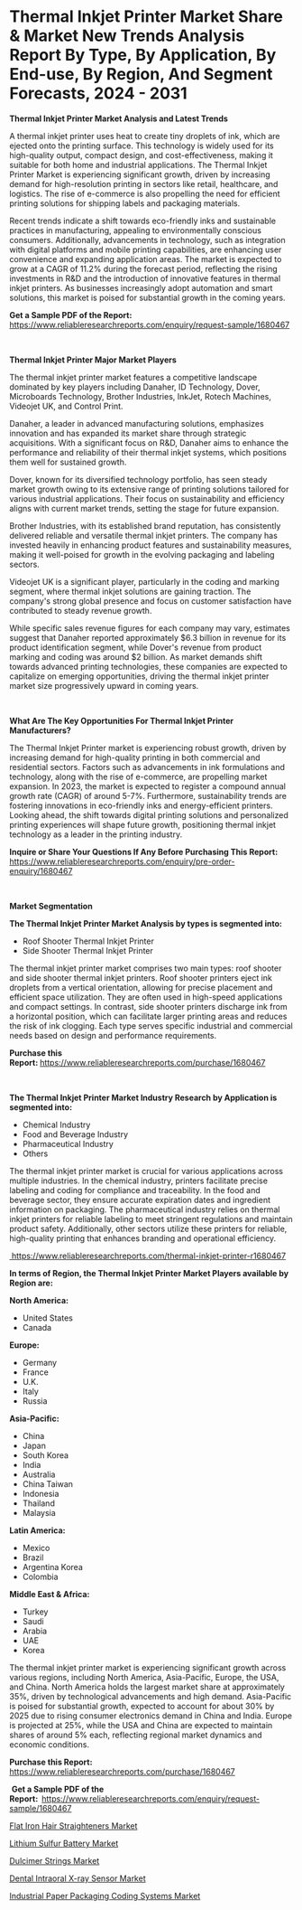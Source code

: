 <p><h1>Thermal Inkjet Printer Market Share & Market New Trends Analysis Report By Type, By Application, By End-use, By Region, And Segment Forecasts, 2024 - 2031</h1></p><p><strong>Thermal Inkjet Printer Market Analysis and Latest Trends</strong></p>
<p><p>A thermal inkjet printer uses heat to create tiny droplets of ink, which are ejected onto the printing surface. This technology is widely used for its high-quality output, compact design, and cost-effectiveness, making it suitable for both home and industrial applications. The Thermal Inkjet Printer Market is experiencing significant growth, driven by increasing demand for high-resolution printing in sectors like retail, healthcare, and logistics. The rise of e-commerce is also propelling the need for efficient printing solutions for shipping labels and packaging materials.</p><p>Recent trends indicate a shift towards eco-friendly inks and sustainable practices in manufacturing, appealing to environmentally conscious consumers. Additionally, advancements in technology, such as integration with digital platforms and mobile printing capabilities, are enhancing user convenience and expanding application areas. The market is expected to grow at a CAGR of 11.2% during the forecast period, reflecting the rising investments in R&D and the introduction of innovative features in thermal inkjet printers. As businesses increasingly adopt automation and smart solutions, this market is poised for substantial growth in the coming years.</p></p>
<p><strong>Get a Sample PDF of the Report:&nbsp;</strong> <a href="https://www.reliableresearchreports.com/enquiry/request-sample/1680467?utm_campaign=8&utm_medium=2&utm_source=Github&utm_content=ia&utm_term=16122024&utm_id=thermal-inkjet-printer">https://www.reliableresearchreports.com/enquiry/request-sample/1680467</a></p>
<p>&nbsp;</p>
<p><strong>Thermal Inkjet Printer Major Market Players</strong></p>
<p><p>The thermal inkjet printer market features a competitive landscape dominated by key players including Danaher, ID Technology, Dover, Microboards Technology, Brother Industries, InkJet, Rotech Machines, Videojet UK, and Control Print. </p><p>Danaher, a leader in advanced manufacturing solutions, emphasizes innovation and has expanded its market share through strategic acquisitions. With a significant focus on R&D, Danaher aims to enhance the performance and reliability of their thermal inkjet systems, which positions them well for sustained growth.</p><p>Dover, known for its diversified technology portfolio, has seen steady market growth owing to its extensive range of printing solutions tailored for various industrial applications. Their focus on sustainability and efficiency aligns with current market trends, setting the stage for future expansion.</p><p>Brother Industries, with its established brand reputation, has consistently delivered reliable and versatile thermal inkjet printers. The company has invested heavily in enhancing product features and sustainability measures, making it well-poised for growth in the evolving packaging and labeling sectors.</p><p>Videojet UK is a significant player, particularly in the coding and marking segment, where thermal inkjet solutions are gaining traction. The company's strong global presence and focus on customer satisfaction have contributed to steady revenue growth.</p><p>While specific sales revenue figures for each company may vary, estimates suggest that Danaher reported approximately $6.3 billion in revenue for its product identification segment, while Dover's revenue from product marking and coding was around $2 billion. As market demands shift towards advanced printing technologies, these companies are expected to capitalize on emerging opportunities, driving the thermal inkjet printer market size progressively upward in coming years.</p></p>
<p>&nbsp;</p>
<p><strong>What Are The Key Opportunities For Thermal Inkjet Printer Manufacturers?</strong></p>
<p><p>The Thermal Inkjet Printer market is experiencing robust growth, driven by increasing demand for high-quality printing in both commercial and residential sectors. Factors such as advancements in ink formulations and technology, along with the rise of e-commerce, are propelling market expansion. In 2023, the market is expected to register a compound annual growth rate (CAGR) of around 5-7%. Furthermore, sustainability trends are fostering innovations in eco-friendly inks and energy-efficient printers. Looking ahead, the shift towards digital printing solutions and personalized printing experiences will shape future growth, positioning thermal inkjet technology as a leader in the printing industry.</p></p>
<p><strong>Inquire or Share Your Questions If Any Before Purchasing This Report:</strong> <a href="https://www.reliableresearchreports.com/enquiry/pre-order-enquiry/1680467?utm_campaign=8&utm_medium=2&utm_source=Github&utm_content=ia&utm_term=16122024&utm_id=thermal-inkjet-printer">https://www.reliableresearchreports.com/enquiry/pre-order-enquiry/1680467</a></p>
<p>&nbsp;</p>
<p><strong>Market Segmentation</strong></p>
<p><strong>The Thermal Inkjet Printer Market Analysis by types is segmented into:</strong></p>
<p><ul><li>Roof Shooter Thermal Inkjet Printer</li><li>Side Shooter Thermal Inkjet Printer</li></ul></p>
<p><p>The thermal inkjet printer market comprises two main types: roof shooter and side shooter thermal inkjet printers. Roof shooter printers eject ink droplets from a vertical orientation, allowing for precise placement and efficient space utilization. They are often used in high-speed applications and compact settings. In contrast, side shooter printers discharge ink from a horizontal position, which can facilitate larger printing areas and reduces the risk of ink clogging. Each type serves specific industrial and commercial needs based on design and performance requirements.</p></p>
<p><strong>Purchase this Report:&nbsp;</strong><a href="https://www.reliableresearchreports.com/purchase/1680467?utm_campaign=8&utm_medium=2&utm_source=Github&utm_content=ia&utm_term=16122024&utm_id=thermal-inkjet-printer">https://www.reliableresearchreports.com/purchase/1680467</a></p>
<p>&nbsp;</p>
<p><strong>The Thermal Inkjet Printer Market Industry Research by Application is segmented into:</strong></p>
<p><ul><li>Chemical Industry</li><li>Food and Beverage Industry</li><li>Pharmaceutical Industry</li><li>Others</li></ul></p>
<p><p>The thermal inkjet printer market is crucial for various applications across multiple industries. In the chemical industry, printers facilitate precise labeling and coding for compliance and traceability. In the food and beverage sector, they ensure accurate expiration dates and ingredient information on packaging. The pharmaceutical industry relies on thermal inkjet printers for reliable labeling to meet stringent regulations and maintain product safety. Additionally, other sectors utilize these printers for reliable, high-quality printing that enhances branding and operational efficiency.</p></p>
<p><a href="https://www.reliableresearchreports.com/thermal-inkjet-printer-r1680467?utm_campaign=8&utm_medium=2&utm_source=Github&utm_content=ia&utm_term=16122024&utm_id=thermal-inkjet-printer">&nbsp;https://www.reliableresearchreports.com/thermal-inkjet-printer-r1680467</a></p>
<p><strong>In terms of Region, the Thermal Inkjet Printer Market Players available by Region are:</strong></p>
<p>
    <p> <strong> North America: </strong>
        <ul>
            <li>United States</li>
            <li>Canada</li>
        </ul>
        </p> 
    <p> <strong> Europe: </strong>
        <ul>
            <li>Germany</li>
            <li>France</li>
            <li>U.K.</li>
            <li>Italy</li>
            <li>Russia</li>
        </ul>
        </p> 
    <p> <strong> Asia-Pacific: </strong>
        <ul>
            <li>China</li>
            <li>Japan</li>
            <li>South Korea</li>
            <li>India</li>
            <li>Australia</li>
            <li>China Taiwan</li>
            <li>Indonesia</li>
            <li>Thailand</li>
            <li>Malaysia</li>
        </ul>
        </p> 
    <p> <strong> Latin America: </strong>
        <ul>
            <li>Mexico</li>
            <li>Brazil</li>
            <li>Argentina Korea</li>
            <li>Colombia</li>
        </ul>
        </p> 
    <p> <strong> Middle East & Africa: </strong>
        <ul>
            <li>Turkey</li>
            <li>Saudi</li>
            <li>Arabia</li>
            <li>UAE</li>
            <li>Korea</li>
        </ul>
    </p>
    </p>
<p><p>The thermal inkjet printer market is experiencing significant growth across various regions, including North America, Asia-Pacific, Europe, the USA, and China. North America holds the largest market share at approximately 35%, driven by technological advancements and high demand. Asia-Pacific is poised for substantial growth, expected to account for about 30% by 2025 due to rising consumer electronics demand in China and India. Europe is projected at 25%, while the USA and China are expected to maintain shares of around 5% each, reflecting regional market dynamics and economic conditions.</p></p>
<p><strong>Purchase this Report: </strong><a href="https://www.reliableresearchreports.com/purchase/1680467?utm_campaign=8&utm_medium=2&utm_source=Github&utm_content=ia&utm_term=16122024&utm_id=thermal-inkjet-printer">https://www.reliableresearchreports.com/purchase/1680467</a></p>
<p>&nbsp;<strong>Get a Sample PDF of the Report:&nbsp;&nbsp;</strong><a href="https://www.reliableresearchreports.com/enquiry/request-sample/1680467?utm_campaign=8&utm_medium=2&utm_source=Github&utm_content=ia&utm_term=16122024&utm_id=thermal-inkjet-printer">https://www.reliableresearchreports.com/enquiry/request-sample/1680467</a></p>
<p><strong></strong></p>
<p><p><a href="https://www.linkedin.com/pulse/f-my-mkt-intel-xkfif?utm_campaign=8&utm_medium=2&utm_source=Github&utm_content=ia&utm_term=16122024&utm_id=thermal-inkjet-printer">Flat Iron Hair Straighteners Market</a></p><p><a href="https://www.linkedin.com/pulse/unveiling-future-lithium-sulfur-battery-market-analysis-forecast-f9npe?utm_campaign=8&utm_medium=2&utm_source=Github&utm_content=ia&utm_term=16122024&utm_id=thermal-inkjet-printer">Lithium Sulfur Battery Market</a></p><p><a href="https://www.linkedin.com/pulse/p-factrackr-ho6he?utm_campaign=8&utm_medium=2&utm_source=Github&utm_content=ia&utm_term=16122024&utm_id=thermal-inkjet-printer">Dulcimer Strings Market</a></p><p><a href="https://github.com/wileonie19657/Market-Research-Report-List-1/blob/main/dental-intraoral-x-ray-sensor-market.md?utm_campaign=8&utm_medium=2&utm_source=Github&utm_content=ia&utm_term=16122024&utm_id=thermal-inkjet-printer">Dental Intraoral X-ray Sensor Market</a></p><p><a href="https://github.com/AfsanaMia652/Market-Research-Report-List-1/blob/main/industrial-paper-packaging-coding-systems-market.md?utm_campaign=8&utm_medium=2&utm_source=Github&utm_content=ia&utm_term=16122024&utm_id=thermal-inkjet-printer">Industrial Paper Packaging Coding Systems Market</a></p></p>